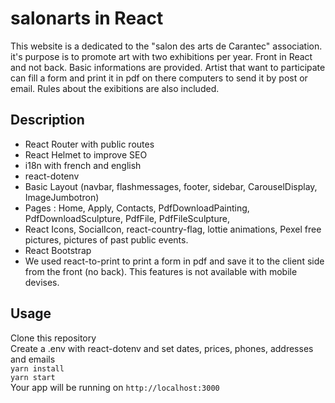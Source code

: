 # salonarts in React
This website is a dedicated to the "salon des arts de Carantec" association. it's purpose is to promote art with two exhibitions per year. Front in React and not back. Basic informations are provided. Artist that want to participate can fill a form and print it in pdf on there computers to send it by post or email. Rules about the exibitions are also included.

## Description

* React Router with public routes
* React Helmet to improve SEO
* i18n with french and english 
* react-dotenv
* Basic Layout (navbar, flashmessages, footer, sidebar, CarouselDisplay, ImageJumbotron)
* Pages : Home, Apply, Contacts, PdfDownloadPainting, PdfDownloadSculpture, PdfFile, PdfFileSculpture,
* React Icons, SocialIcon, react-country-flag, lottie animations, Pexel free pictures, pictures of past public events.
* React Bootstrap
* We used react-to-print to print a form in pdf and save it to the client side from the front (no back). This features is not available with mobile devises. 

## Usage

Clone this repository  
Create a .env with react-dotenv and set dates, prices, phones, addresses and emails     
`yarn install`  
`yarn start`  
Your app will be running on `http://localhost:3000`  
